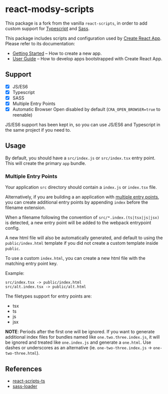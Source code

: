 # react-modsy-scripts

This package is a fork from the vanilla `react-scripts`, in order to add custom support for [Typescript](https://www.typescriptlang.org/) and [Sass](http://sass-lang.com/).

This package includes scripts and configuration used by [Create React App](https://github.com/facebookincubator/create-react-app).
Please refer to its documentation:

* [Getting Started](https://github.com/facebookincubator/create-react-app/blob/master/README.md#getting-started) – How to create a new app.
* [User Guide](https://github.com/facebookincubator/create-react-app/blob/master/packages/react-scripts/template/README.md) – How to develop apps bootstrapped with Create React App.

## Support

* [x] JS/ES6
* [x] Typescript
* [x] SASS
* [x] Multiple Entry Points
* [x] Automatic Browser Open disabled by default (`CRA_OPEN_BROWSER=true` to reenable)

JS/ES6 support has been kept in, so you can use JS/ES6 and Typescript in the same project if you need to.

## Usage

By default, you should have a `src/index.js` or `src/index.tsx` entry point. This will create the primary `app` bundle.

### Multiple Entry Points

Your application `src` directory should contain a `index.js` or `index.tsx` file.

Alternatively, if you are building a an application with [multiple entry points](https://webpack.github.io/docs/multiple-entry-points.html), you can create additional entry points by appending `index` before the filename extension.

When a filename following the convention of `src/*.index.(ts|tsx|js|jsx)` is detected, a new entry point will be added to the webpack entrypoint config.

A new html file will also be automatically generated, and default to using the `public/index.html` template if you did not create a custom template inside `public`.

To use a custom `index.html`, you can create a new html file with the matching entry point key.

Example:

```
src/index.tsx -> public/index.html
src/alt.index.tsx -> public/alt.html
```

The filetypes support for entry points are:

- tsx
- ts
- js
- jsx

**NOTE**: Periods after the first one will be ignored. If you want to generate additional index files for bundles named like `one.two.three.index.js`, it will be ignored and treated like `one.index.js` and generate a `one.html`. Use dashes or underscores as an alternative (ie. `one-two-three.index.js` -> `one-two-three.html`).

## References

* [react-scripts-ts](https://github.com/wmonk/create-react-app-typescript)
* [sass-loader](https://github.com/jtangelder/sass-loader)
